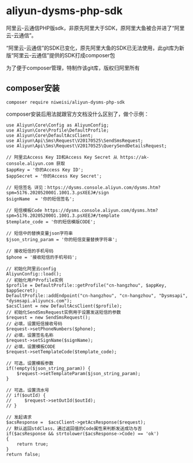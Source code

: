 # aliyun-dysms-php-sdk
阿里云-云通信PHP版sdk，非原先阿里大于SDK，原阿里大鱼被合并进了“阿里云-云通信”。

“阿里云-云通信”的SDK已变化，原先阿里大鱼的SDK已无法使用，此git库为新版“阿里云-云通信”提供的SDK打成composer包

为了便于composer管理，特制作该git库，版权归阿里所有

## composer安装

`composer require niweisi/aliyun-dysms-php-sdk`


composer安装后用法就跟官方文档没什么区别了，做个示例：

    use Aliyun\Core\Config as AliyunConfig;
    use Aliyun\Core\Profile\DefaultProfile;
    use Aliyun\Core\DefaultAcsClient;
    use Aliyun\Api\Sms\Request\V20170525\SendSmsRequest;
    use Aliyun\Api\Sms\Request\V20170525\QuerySendDetailsRequest;
    
    // 阿里云Access Key ID和Access Key Secret 从 https://ak-console.aliyun.com 获取
    $appKey = '你的Access Key ID';
    $appSecret = '你的Access Key Secret';
    
    // 短信签名 详见：https://dysms.console.aliyun.com/dysms.htm?spm=5176.2020520001.1001.3.psXEEJ#/sign
    $signName  = '你的短信签名';

    // 短信模板Code https://dysms.console.aliyun.com/dysms.htm?spm=5176.2020520001.1001.3.psXEEJ#/template
    $template_code = '你的短信模版CODE';

    // 短信中的替换变量json字符串
    $json_string_param = '你的短信变量替换字符串';

    // 接收短信的手机号码
    $phone = '接收短信的手机号码';

    // 初始化阿里云config
    AliyunConfig::load();
    // 初始化用户Profile实例
    $profile = DefaultProfile::getProfile("cn-hangzhou", $appKey, $appSecret);
    DefaultProfile::addEndpoint("cn-hangzhou", "cn-hangzhou", "Dysmsapi", "dysmsapi.aliyuncs.com");
    $acsClient = new DefaultAcsClient($profile);
    // 初始化SendSmsRequest实例用于设置发送短信的参数
    $request = new SendSmsRequest();
    // 必填，设置短信接收号码
    $request->setPhoneNumbers($phone);
    // 必填，设置签名名称
    $request->setSignName($signName);
    // 必填，设置模板CODE
    $request->setTemplateCode($template_code);

    // 可选，设置模板参数
    if(!empty($json_string_param)) {
        $request->setTemplateParam($json_string_param);
    }

    // 可选，设置流水号
    // if($outId) {
    //     $request->setOutId($outId);
    // }

    // 发起请求
    $acsResponse =  $acsClient->getAcsResponse($request);
    // 默认返回stdClass，通过返回值的Code属性来判断发送成功与否
    if($acsResponse && strtolower($acsResponse->Code) == 'ok')
    {
        return true;
    }
    return false;